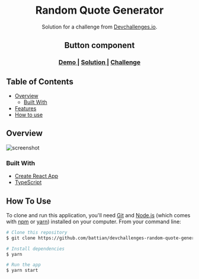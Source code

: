 <h1 align="center">Random Quote Generator</h1>

<div align="center">
   Solution for a challenge from <a href="http://devchallenges.io" target="_blank">Devchallenges.io</a>.
</div>

<div align="center">
  <h2>Button component</h2>
  <h3>
    <a href="">
      Demo
    </a>
    <span> | </span>
    <a href="https://github.com/battian/devchallenges-random-quote-generator">
      Solution
    </a>
    <span> | </span>
    <a href="https://devchallenges.io/challenges/8Y3J4ucAMQpSnYTwwWW8">
      Challenge
    </a>
  </h3>
</div>

<!-- TABLE OF CONTENTS -->

## Table of Contents

- [Overview](#overview)
  - [Built With](#built-with)
- [Features](#features)
- [How to use](#how-to-use)

<!-- OVERVIEW -->

## Overview

![screenshot](https://firebasestorage.googleapis.com/v0/b/devchallenges-1234.appspot.com/o/challengesDesigns%2FquoteThumbnail.png?alt=media&token=156a0ff0-506a-4246-8422-eb1cedab5116)

### Built With

- [Create React App](https://github.com/facebook/create-react-app)
- [TypeScript](https://www.typescriptlang.org)

## How To Use

To clone and run this application, you'll need [Git](https://git-scm.com) and [Node.js](https://nodejs.org/en/download/) (which comes with [npm](http://npmjs.com) or [yarn](https://yarnpkg.com/)) installed on your computer. From your command line:

```bash
# Clone this repository
$ git clone https://github.com/battian/devchallenges-random-quote-generator

# Install dependencies
$ yarn

# Run the app
$ yarn start

```
